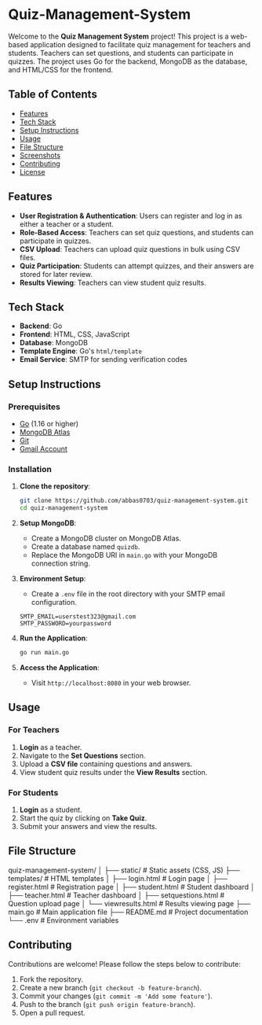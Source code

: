 # Quiz-Management-System

Welcome to the **Quiz Management System** project! This project is a web-based application designed to facilitate quiz management for teachers and students. Teachers can set questions, and students can participate in quizzes. The project uses Go for the backend, MongoDB as the database, and HTML/CSS for the frontend.

## Table of Contents

- [Features](#features)
- [Tech Stack](#tech-stack)
- [Setup Instructions](#setup-instructions)
- [Usage](#usage)
- [File Structure](#file-structure)
- [Screenshots](#screenshots)
- [Contributing](#contributing)
- [License](#license)

## Features

- **User Registration & Authentication**: Users can register and log in as either a teacher or a student.
- **Role-Based Access**: Teachers can set quiz questions, and students can participate in quizzes.
- **CSV Upload**: Teachers can upload quiz questions in bulk using CSV files.
- **Quiz Participation**: Students can attempt quizzes, and their answers are stored for later review.
- **Results Viewing**: Teachers can view student quiz results.

## Tech Stack

- **Backend**: Go
- **Frontend**: HTML, CSS, JavaScript
- **Database**: MongoDB
- **Template Engine**: Go's `html/template`
- **Email Service**: SMTP for sending verification codes

## Setup Instructions

### Prerequisites

- [Go](https://golang.org/dl/) (1.16 or higher)
- [MongoDB Atlas](https://www.mongodb.com/cloud/atlas)
- [Git](https://git-scm.com/)
- [Gmail Account](https://mail.google.com/)

### Installation

1. **Clone the repository**:
    ```bash
    git clone https://github.com/abbas0703/quiz-management-system.git
    cd quiz-management-system
    ```

2. **Setup MongoDB**:
    - Create a MongoDB cluster on MongoDB Atlas.
    - Create a database named `quizdb`.
    - Replace the MongoDB URI in `main.go` with your MongoDB connection string.

3. **Environment Setup**:
    - Create a `.env` file in the root directory with your SMTP email configuration.
    ```env
    SMTP_EMAIL=userstest323@gmail.com
    SMTP_PASSWORD=yourpassword
    ```

4. **Run the Application**:
    ```bash
    go run main.go
    ```

5. **Access the Application**:
    - Visit `http://localhost:8080` in your web browser.

## Usage

### For Teachers

1. **Login** as a teacher.
2. Navigate to the **Set Questions** section.
3. Upload a **CSV file** containing questions and answers.
4. View student quiz results under the **View Results** section.

### For Students

1. **Login** as a student.
2. Start the quiz by clicking on **Take Quiz**.
3. Submit your answers and view the results.

## File Structure

quiz-management-system/
│
├── static/ # Static assets (CSS, JS)
├── templates/ # HTML templates
│ ├── login.html # Login page
│ ├── register.html # Registration page
│ ├── student.html # Student dashboard
│ ├── teacher.html # Teacher dashboard
│ ├── setquestions.html # Question upload page
│ └── viewresults.html # Results viewing page
├── main.go # Main application file
├── README.md # Project documentation
└── .env # Environment variables


## Contributing

Contributions are welcome! Please follow the steps below to contribute:

1. Fork the repository.
2. Create a new branch (`git checkout -b feature-branch`).
3. Commit your changes (`git commit -m 'Add some feature'`).
4. Push to the branch (`git push origin feature-branch`).
5. Open a pull request.


